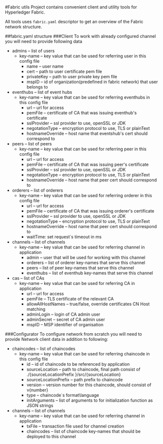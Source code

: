 #Fabric utils
Project contains convenient client and utility tools for Hyperledger Fabric.

All tools uses `fabric.yaml` descriptor to get an overview of the Fabric network structure.

##fabric.yaml structure
###Client
To work with already configured channel you will need to provide following data
- admins – list of users
    - key-name – key value that can be used for referring user in this config file
        - name – user name
        - cert – path to user certificate pem file
        - privateKey – path to user private key pem file
        - mspID – id of organization(predefined in fabric network) that user belongs to
- eventhubs – list of event hubs
    - key-name – key value that can be used for referring eventhubs in this config file
        - url – url for access
        - pemFile – certificate of CA that was issuing eventhub's certificate
        - sslProvider – ssl provider to use, openSSL or JDK
        - negotationType – encryption protocol to use, TLS or plainText
        - hostnameOverride – host name that eventshub's  cert should correspond to
- peers – list of peers
    - key-name – key value that can be used for referring peer in this config file
        - url – url for access
        - pemFile – certificate of CA that was issuing peer's certificate
        - sslProvider – ssl provider to use, openSSL or JDK
        - negotationType – encryption protocol to use, TLS or plainText
        - hostnameOverride – host name that peer cert should correspond to
- orderers – list of orderers
    - key-name – key value that can be used for referring orderer in this config file
        - url – url for access
        - pemFile – certificate of CA that was issuing orderer's certificate
        - sslProvider – ssl provider to use, openSSL or JDK
        - negotationType – encryption protocol to use, TLS or plainText
        - hostnameOverride – host name that peer cert should correspond to
        - waitTime: set request`s timeout in ms
- channels – list of channels
    - key-name – key value that can be used for referring channel in application
        - admin – user that will be used for working with this channel
        - orderers – list of orderer key-names that serve this channel
        - peers – list of peer key-names that serve this channel
        - eventhubs – list of eventhub key-names that serve this channel
- cas – list of CAs
    - key-name – key value that can be used for referring CA in application
        - url – url for access
        - pemFile – TLS certificate of the relevant CA
        - allowAllHostNames – true/false, override certificates CN Host matching
        - adminLogin – login of CA admin user
        - adminSecret – secret of CA admin user
        - mspID – MSP identifier of organisation

###Configurator
To configure network from scratch you will need to provide Network client data in addition to following:
- chaincodes – list of chaincodes
    - key-name – key value that can be used for referring chaincode in this config file
        - id – id of chaincode to be referenced by application
        - sourceLocation – path to chaincode, final path consist of ./{sourceLocationPrefix }/src/{sourceLocation}
        - sourceLocationPrefix – path prefix to chaincode
        - version – version number for this chaincode, should consist of v{number}
        - type – chaincode`s format\language
        - initArguments – list  of arguments to for initialization function as JSON strings
- channels – list of channels
    - key-name – key value that can be used for referring channel in application
        - txFile – transaction file used for channel creation
        - chaincodes – list of chaincode key-names that should be deployed to this channel
        